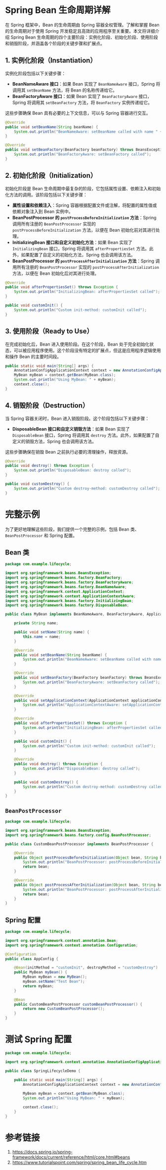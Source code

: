# Spring Bean 生命周期详解

在 Spring 框架中，Bean 的生命周期由 Spring 容器全权管理。了解和掌握 Bean 的生命周期对于使用 Spring 开发稳定且高效的应用程序至关重要。本文将详细介绍 Spring Bean 生命周期的四个主要阶段：实例化阶段、初始化阶段、使用阶段和销毁阶段，并涵盖各个阶段的关键步骤和扩展点。

## 1. 实例化阶段（Instantiation）

实例化阶段包括以下关键步骤：

- **BeanNameAware 接口**：如果 Bean 实现了 `BeanNameAware` 接口，Spring 将调用其 `setBeanName` 方法，将 Bean 的名称传递给它。
- **BeanFactoryAware 接口**：如果 Bean 实现了 `BeanFactoryAware` 接口，Spring 将调用其 `setBeanFactory` 方法，将 `BeanFactory` 实例传递给它。

这些步骤确保 Bean 具有必要的上下文信息，可以与 Spring 容器进行交互。

```java
@Override
public void setBeanName(String beanName) {
    System.out.println("BeanNameAware: setBeanName called with name " + beanName);
}

@Override
public void setBeanFactory(BeanFactory beanFactory) throws BeansException {
    System.out.println("BeanFactoryAware: setBeanFactory called");
}
```

## 2. 初始化阶段（Initialization）

初始化阶段是 Bean 生命周期中最复杂的阶段，它包括属性设置、依赖注入和初始化方法的调用。该阶段包括以下关键步骤：

- **属性设置和依赖注入**：Spring 容器根据配置文件或注解，将配置的属性值或依赖对象注入到 Bean 实例中。
- **BeanPostProcessor 的 `postProcessBeforeInitialization` 方法**：Spring 调用所有注册的 `BeanPostProcessor` 实现的 `postProcessBeforeInitialization` 方法，以便在 Bean 初始化前对其进行处理。
- **InitializingBean 接口和自定义初始化方法**：如果 Bean 实现了 `InitializingBean` 接口，Spring 将调用其 `afterPropertiesSet` 方法。此外，如果配置了自定义的初始化方法，Spring 也会调用该方法。
- **BeanPostProcessor 的 `postProcessAfterInitialization` 方法**：Spring 调用所有注册的 `BeanPostProcessor` 实现的 `postProcessAfterInitialization` 方法，以便在 Bean 初始化后对其进行处理。

```java
@Override
public void afterPropertiesSet() throws Exception {
    System.out.println("InitializingBean: afterPropertiesSet called");
}

public void customInit() {
    System.out.println("Custom init-method: customInit called");
}
```

## 3. 使用阶段（Ready to Use）

在完成初始化后，Bean 进入使用阶段。在这个阶段，Bean 处于完全初始化状态，可以被应用程序使用。这个阶段没有特定的扩展点，但这是应用程序逻辑使用和操作 Bean 的主要时间段。

```java
public static void main(String[] args) {
    AnnotationConfigApplicationContext context = new AnnotationConfigApplicationContext(AppConfig.class);
    MyBean myBean = context.getBean(MyBean.class);
    System.out.println("Using MyBean: " + myBean);
    context.close();
}
```

## 4. 销毁阶段（Destruction）

当 Spring 容器关闭时，Bean 进入销毁阶段。这个阶段包括以下关键步骤：

- **DisposableBean 接口和自定义销毁方法**：如果 Bean 实现了 `DisposableBean` 接口，Spring 将调用其 `destroy` 方法。此外，如果配置了自定义的销毁方法，Spring 也会调用该方法。

这些步骤确保在销毁 Bean 之前执行必要的清理操作，释放资源。

```java
@Override
public void destroy() throws Exception {
    System.out.println("DisposableBean: destroy called");
}

public void customDestroy() {
    System.out.println("Custom destroy-method: customDestroy called");
}
```

# 完整示例

为了更好地理解这些阶段，我们提供一个完整的示例，包括 Bean 类、`BeanPostProcessor` 和 Spring 配置。

## Bean 类

```java
package com.example.lifecycle;

import org.springframework.beans.BeansException;
import org.springframework.beans.factory.BeanFactory;
import org.springframework.beans.factory.BeanFactoryAware;
import org.springframework.beans.factory.BeanNameAware;
import org.springframework.context.ApplicationContext;
import org.springframework.context.ApplicationContextAware;
import org.springframework.beans.factory.InitializingBean;
import org.springframework.beans.factory.DisposableBean;

public class MyBean implements BeanNameAware, BeanFactoryAware, ApplicationContextAware, InitializingBean, DisposableBean {

    private String name;

    public void setName(String name) {
        this.name = name;
    }

    @Override
    public void setBeanName(String beanName) {
        System.out.println("BeanNameAware: setBeanName called with name " + beanName);
    }

    @Override
    public void setBeanFactory(BeanFactory beanFactory) throws BeansException {
        System.out.println("BeanFactoryAware: setBeanFactory called");
    }

    @Override
    public void setApplicationContext(ApplicationContext applicationContext) throws BeansException {
        System.out.println("ApplicationContextAware: setApplicationContext called");
    }

    @Override
    public void afterPropertiesSet() throws Exception {
        System.out.println("InitializingBean: afterPropertiesSet called");
    }

    public void customInit() {
        System.out.println("Custom init-method: customInit called");
    }

    @Override
    public void destroy() throws Exception {
        System.out.println("DisposableBean: destroy called");
    }

    public void customDestroy() {
        System.out.println("Custom destroy-method: customDestroy called");
    }
}
```

## `BeanPostProcessor`

```java
package com.example.lifecycle;

import org.springframework.beans.BeansException;
import org.springframework.beans.factory.config.BeanPostProcessor;

public class CustomBeanPostProcessor implements BeanPostProcessor {

    @Override
    public Object postProcessBeforeInitialization(Object bean, String beanName) throws BeansException {
        System.out.println("BeanPostProcessor: postProcessBeforeInitialization called for " + beanName);
        return bean;
    }

    @Override
    public Object postProcessAfterInitialization(Object bean, String beanName) throws BeansException {
        System.out.println("BeanPostProcessor: postProcessAfterInitialization called for " + beanName);
        return bean;
    }
}
```

## Spring 配置

```java
package com.example.lifecycle;

import org.springframework.context.annotation.Bean;
import org.springframework.context.annotation.Configuration;

@Configuration
public class AppConfig {

    @Bean(initMethod = "customInit", destroyMethod = "customDestroy")
    public MyBean myBean() {
        MyBean myBean = new MyBean();
        myBean.setName("Test Bean");
        return myBean;
    }

    @Bean
    public CustomBeanPostProcessor customBeanPostProcessor() {
        return new CustomBeanPostProcessor();
    }
}
```

# 测试 Spring 配置

```java
package com.example.lifecycle;

import org.springframework.context.annotation.AnnotationConfigApplicationContext;

public class SpringLifecycleDemo {

    public static void main(String[] args) {
        AnnotationConfigApplicationContext context = new AnnotationConfigApplicationContext(AppConfig.class);
        
        MyBean myBean = context.getBean(MyBean.class);
        System.out.println("Using MyBean: " + myBean);

        context.close();
    }
}
```

# 参考链接

1. https://docs.spring.io/spring-framework/docs/current/reference/html/core.html#beans
2. https://www.tutorialspoint.com/spring/spring_bean_life_cycle.htm